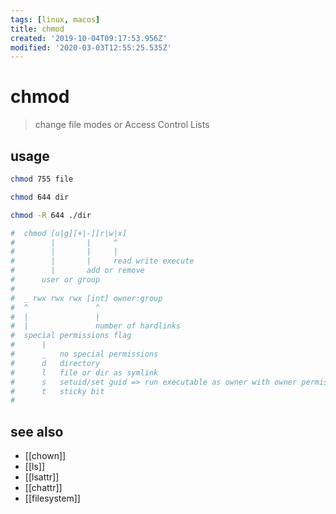 ```yaml
---
tags: [linux, macos]
title: chmod
created: '2019-10-04T09:17:53.956Z'
modified: '2020-03-03T12:55:25.535Z'
---
```


# chmod

> change file modes or Access Control Lists

## usage
```sh
chmod 755 file

chmod 644 dir

chmod -R 644 ./dir

#  chmod [u|g][+|-][r|w|x]
#        |       |     ^
#        |       |     |
#        |       |     read write execute
#        |       add or remove
#      user or group
#
#  _ rwx rwx rwx [int] owner:group
#  ^               ^
#  |               |
#  |               number of hardlinks
#  special permissions flag
#      |
#      _   no special permissions
#      d   directory
#      l   file or dir as symlink
#      s   setuid/set guid => run executable as owner with owner permissions
#      t   sticky bit
#  
```

## see also
- [[chown]]
- [[ls]]
- [[lsattr]]
- [[chattr]]
- [[filesystem]]
